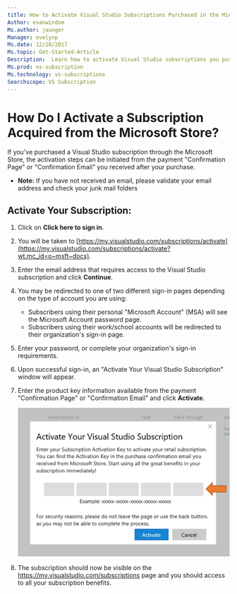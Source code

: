 ```yaml
---
title: How to Activate Visual Studio Subscriptions Purchased in the Microsoft Store
Author: evanwindom
Ms.author: jaunger
Manager: evelynp
Ms.date: 12/28/2017
Ms.topic: Get-Started-Article
Description:  Learn how to activate Visual Studio subscriptions you purchased in the Microsoft Store. 
Ms.prod: vs-subscription
Ms.technology: vs-subscriptions
Searchscope: VS Subscription
---
```


# How Do I Activate a Subscription Acquired from the Microsoft Store?
If you've purchased a Visual Studio subscription through the Microsoft Store, the activation steps can be initiated from the payment "Confirmation Page" or "Confirmation Email" you received after your purchase. 

  - **Note:**  If you have not received an email, please validate your email address and check your junk mail folders 
  
## Activate Your Subscription: 
1. Click on **Click here to sign in**. 
2. You will be taken to [https://my.visualstudio.com/subscriptions/activate](https://my.visualstudio.com/subscriptions/activate?wt.mc_id=o~msft~docs).
3. Enter the email address that requires access to the Visual Studio subscription and click **Continue**.
4. You may be redirected to one of two different sign-in pages depending on the type of account you are using:
    - Subscribers using their personal "Microsoft Account" (MSA) will see the Microsoft Account password page.
    - Subscribers using their work/school accounts will be redirected to their organization's sign-in page.  
6. Enter your password, or complete your organization's sign-in requirements.
7. Upon successful sign-in, an "Activate Your Visual Studio Subscription" window will appear.
8. Enter the product key information available from the payment "Confirmation Page" or "Confirmation Email" and click **Activate**.

    ![Enter Product Key](_img/buy-retail/enter-product-key.png)

9. The subscription should now be visible on the https://my.visualstudio.com/subscriptions page and you should access to all your subscription benefits. 

